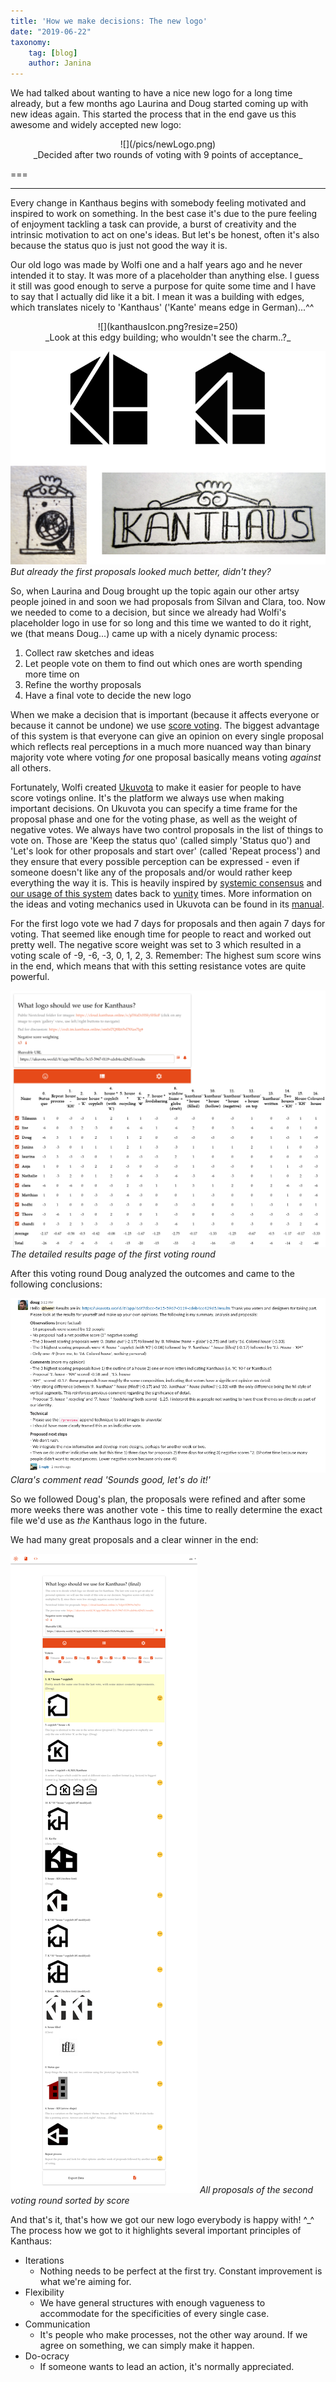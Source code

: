 ```yaml
---
title: 'How we make decisions: The new logo'
date: "2019-06-22"
taxonomy:
    tag: [blog]
    author: Janina
---
```


We had talked about wanting to have a nice new logo for a long time already, but a few months ago Laurina and Doug started coming up with new ideas again. This started the process that in the end gave us this awesome and widely accepted new logo:

<div markdown="1" style="text-align:center;">
![](/pics/newLogo.png)<br>
_Decided after two rounds of voting with 9 points of acceptance_
</div>

===

---

Every change in Kanthaus begins with somebody feeling motivated and inspired to work on something. In the best case it's due to the pure feeling of enjoyment tackling a task can provide, a burst of creativity and the intrinsic motivation to act on one's ideas. But let's be honest, often it's also because the status quo is just not good the way it is.

Our old logo was made by Wolfi one and a half years ago and he never intended it to stay. It was more of a placeholder than anything else. I guess it still was good enough to serve a purpose for quite some time and I have to say that I actually did like it a bit. I mean it was a building with edges, which translates nicely to 'Kanthaus' ('Kante' means edge in German)...^^

<div markdown="1" style="text-align:center;">
![](kanthausIcon.png?resize=250)<br>
_Look at this edgy building; who wouldn't see the charm..?_
</div>

![](collage1.png)<br>
_But already the first proposals looked much better, didn't they?_

So, when Laurina and Doug brought up the topic again our other artsy people joined in and soon we had proposals from Silvan and Clara, too. Now we needed to come to a decision, but since we already had Wolfi's placeholder logo in use for so long and this time we wanted to do it right, we (that means Doug...) came up with a nicely dynamic process:
1. Collect raw sketches and ideas
2. Let people vote on them to find out which ones are worth spending more time on
3. Refine the worthy proposals
4. Have a final vote to decide the new logo

When we make a decision that is important (because it affects everyone or because it cannot be undone) we use [score voting](https://en.wikipedia.org/wiki/Score_voting). The biggest advantage of this system is that everyone can give an opinion on every single proposal which reflects real perceptions in a much more nuanced way than binary majority vote where voting _for_ one proposal basically means voting _against_ all others.

Fortunately, Wolfi created [Ukuvota](https://ukuvota.world) to make it easier for people to have score votings online. It's the platform we always use when making important decisions. On Ukuvota you can specify a time frame for the proposal phase and one for the voting phase, as well as the weight of negative votes. We always have two control proposals in the list of things to vote on. Those are 'Keep the status quo' (called simply 'Status quo') and 'Let's look for other proposals and start over' (called 'Repeat process') and they ensure that every possible perception can be expressed - even if someone doesn't like any of the proposals and/or would rather keep everything the way it is. This is heavily inspired by [systemic consensus](http://www.plays-in-business.com/systemic-consensing-what-the-hell-is-this/) and [our usage of this system](https://yunity.atlassian.net/wiki/spaces/YUN/pages/13828248/Systemic+consensus) dates back to [yunity](https://yunity.org) times. More information on the ideas and voting mechanics used in Ukuvota can be found in its [manual](https://ukuvota.world/#/manual).

For the first logo vote we had 7 days for proposals and then again 7 days for voting. That seemed like enough time for people to react and worked out pretty well. The negative score weight was set to 3 which resulted in a voting scale of -9, -6, -3, 0, 1, 2, 3. Remember: The highest sum score wins in the end, which means that with this setting resistance votes are quite powerful.

![](ukuvote1.png)<br>
_The detailed results page of the first voting round_

After this voting round Doug analyzed the outcomes and came to the following conclusions:

![](dougsConclusions.png)<br>
_Clara's comment read 'Sounds good, let's do it!'_

So we followed Doug's plan, the proposals were refined and after some more weeks there was another vote - this time to really determine the exact file we'd use as _the_ Kanthaus logo in the future.

We had many great proposals and a clear winner in the end:

![](ukuvote2.png)
_All proposals of the second voting round sorted by score_

And that's it, that's how we got our new logo everybody is happy with! ^\_^ The process how we got to it highlights several important principles of Kanthaus:

- Iterations
  - Nothing needs to be perfect at the first try. Constant improvement is what we're aiming for.
- Flexibility
  - We have general structures with enough vagueness to accommodate for the specificities of every single case.
- Communication
  - It's people who make processes, not the other way around. If we agree on something, we can simply make it happen.
- Do-ocracy
  - If someone wants to lead an action, it's normally appreciated.
